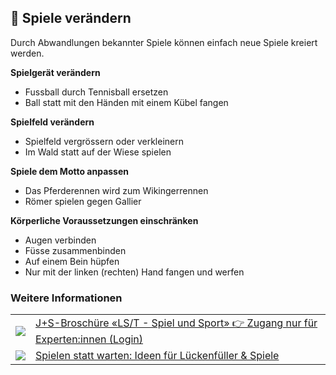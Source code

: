 🎲 Spiele verändern
-------------------

Durch Abwandlungen bekannter Spiele können einfach neue Spiele kreiert werden.

**Spielgerät verändern**

- Fussball durch Tennisball ersetzen
- Ball statt mit den Händen mit einem Kübel fangen

**Spielfeld verändern**

- Spielfeld vergrössern oder verkleinern
- Im Wald statt auf der Wiese spielen

**Spiele dem Motto anpassen**

- Das Pferderennen wird zum Wikingerrennen
- Römer spielen gegen Gallier

**Körperliche Voraussetzungen einschränken**

- Augen verbinden
- Füsse zusammenbinden
- Auf einem Bein hüpfen
- Nur mit der linken (rechten) Hand fangen und werfen

### Weitere Informationen
| | |
|---|---|
| [![](images/piktos/9_Spiel_Sport.png)][1] | [J+S-Broschüre «LS/T - Spiel und Sport» 👉 Zugang nur für Experten:innen (Login)][1] |
| [![](images/piktos/www.png)][2] | [Spielen statt warten: Ideen für Lückenfüller & Spiele][2] |

[1]: https://www.jugendundsport.ch/de/sportarten/lagersport-trekking-uebersicht/login-experten.html
[2]: https://www.pfadispiele.ch